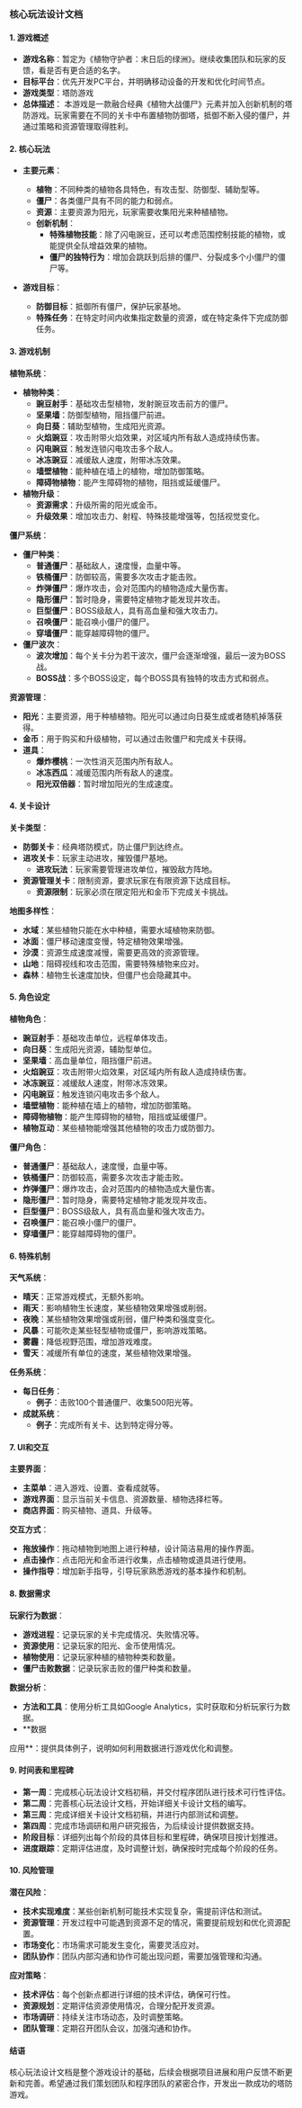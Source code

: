 ### 核心玩法设计文档

#### 1. **游戏概述**
- **游戏名称**：暂定为《植物守护者：末日后的绿洲》。继续收集团队和玩家的反馈，看是否有更合适的名字。
- **目标平台**：优先开发PC平台，并明确移动设备的开发和优化时间节点。
- **游戏类型**：塔防游戏
- **总体描述**：
  本游戏是一款融合经典《植物大战僵尸》元素并加入创新机制的塔防游戏。玩家需要在不同的关卡中布置植物防御塔，抵御不断入侵的僵尸，并通过策略和资源管理取得胜利。

#### 2. **核心玩法**
- **主要元素**：
  - **植物**：不同种类的植物各具特色，有攻击型、防御型、辅助型等。
  - **僵尸**：各类僵尸具有不同的能力和弱点。
  - **资源**：主要资源为阳光，玩家需要收集阳光来种植植物。
  - **创新机制**：
    - **特殊植物技能**：除了闪电豌豆，还可以考虑范围控制技能的植物，或能提供全队增益效果的植物。
    - **僵尸的独特行为**：增加会跳跃到后排的僵尸、分裂成多个小僵尸的僵尸等。

- **游戏目标**：
  - **防御目标**：抵御所有僵尸，保护玩家基地。
  - **特殊任务**：在特定时间内收集指定数量的资源，或在特定条件下完成防御任务。

#### 3. **游戏机制**

**植物系统**：

- **植物种类**：
  - **豌豆射手**：基础攻击型植物，发射豌豆攻击前方的僵尸。
  - **坚果墙**：防御型植物，阻挡僵尸前进。
  - **向日葵**：辅助型植物，生成阳光资源。
  - **火焰豌豆**：攻击附带火焰效果，对区域内所有敌人造成持续伤害。
  - **闪电豌豆**：触发连锁闪电攻击多个敌人。
  - **冰冻豌豆**：减缓敌人速度，附带冰冻效果。
  - **墙壁植物**：能种植在墙上的植物，增加防御策略。
  - **障碍物植物**：能产生障碍物的植物，阻挡或延缓僵尸。
- **植物升级**：
  - **资源需求**：升级所需的阳光或金币。
  - **升级效果**：增加攻击力、射程、特殊技能增强等，包括视觉变化。

**僵尸系统**：
- **僵尸种类**：
  - **普通僵尸**：基础敌人，速度慢，血量中等。
  - **铁桶僵尸**：防御较高，需要多次攻击才能击败。
  - **炸弹僵尸**：爆炸攻击，会对范围内的植物造成大量伤害。
  - **隐形僵尸**：暂时隐身，需要特定植物才能发现并攻击。
  - **巨型僵尸**：BOSS级敌人，具有高血量和强大攻击力。
  - **召唤僵尸**：能召唤小僵尸的僵尸。
  - **穿墙僵尸**：能穿越障碍物的僵尸。
- **僵尸波次**：
  - **波次增加**：每个关卡分为若干波次，僵尸会逐渐增强，最后一波为BOSS战。
  - **BOSS战**：多个BOSS设定，每个BOSS具有独特的攻击方式和弱点。

**资源管理**：
- **阳光**：主要资源，用于种植植物。阳光可以通过向日葵生成或者随机掉落获得。
- **金币**：用于购买和升级植物，可以通过击败僵尸和完成关卡获得。
- **道具**：
  - **爆炸樱桃**：一次性消灭范围内所有敌人。
  - **冰冻西瓜**：减缓范围内所有敌人的速度。
  - **阳光双倍器**：暂时增加阳光的生成速度。

#### 4. **关卡设计**
**关卡类型**：
- **防御关卡**：经典塔防模式，防止僵尸到达终点。
- **进攻关卡**：玩家主动进攻，摧毁僵尸基地。
  - **进攻玩法**：玩家需要管理进攻单位，摧毁敌方阵地。
- **资源管理关卡**：限制资源，要求玩家在有限资源下达成目标。
  - **资源限制**：玩家必须在限定阳光和金币下完成关卡挑战。

**地图多样性**：
- **水域**：某些植物只能在水中种植，需要水域植物来防御。
- **冰面**：僵尸移动速度变慢，特定植物效果增强。
- **沙漠**：资源生成速度减慢，需要更高效的资源管理。
- **山地**：阻碍视线和攻击范围，需要特殊植物来应对。
- **森林**：植物生长速度加快，但僵尸也会隐藏其中。

#### 5. **角色设定**

**植物角色**：
- **豌豆射手**：基础攻击单位，远程单体攻击。
- **向日葵**：生成阳光资源，辅助型单位。
- **坚果墙**：高血量单位，阻挡僵尸前进。
- **火焰豌豆**：攻击附带火焰效果，对区域内所有敌人造成持续伤害。
- **冰冻豌豆**：减缓敌人速度，附带冰冻效果。
- **闪电豌豆**：触发连锁闪电攻击多个敌人。
- **墙壁植物**：能种植在墙上的植物，增加防御策略。
- **障碍物植物**：能产生障碍物的植物，阻挡或延缓僵尸。
- **植物互动**：某些植物能增强其他植物的攻击力或防御力。

**僵尸角色**：
- **普通僵尸**：基础敌人，速度慢，血量中等。
- **铁桶僵尸**：防御较高，需要多次攻击才能击败。
- **炸弹僵尸**：爆炸攻击，会对范围内的植物造成大量伤害。
- **隐形僵尸**：暂时隐身，需要特定植物才能发现并攻击。
- **巨型僵尸**：BOSS级敌人，具有高血量和强大攻击力。
- **召唤僵尸**：能召唤小僵尸的僵尸。
- **穿墙僵尸**：能穿越障碍物的僵尸。

#### 6. **特殊机制**

**天气系统**：
- **晴天**：正常游戏模式，无额外影响。
- **雨天**：影响植物生长速度，某些植物效果增强或削弱。
- **夜晚**：某些植物效果增强或削弱，僵尸种类和强度变化。
- **风暴**：可能吹走某些轻型植物或僵尸，影响游戏策略。
- **雾霾**：降低视野范围，增加游戏难度。
- **雪天**：减缓所有单位的速度，某些植物效果增强。

**任务系统**：
- **每日任务**：
  - **例子**：击败100个普通僵尸、收集500阳光等。
- **成就系统**：
  - **例子**：完成所有关卡、达到特定得分等。

#### 7. **UI和交互**

**主要界面**：
- **主菜单**：进入游戏、设置、查看成就等。
- **游戏界面**：显示当前关卡信息、资源数量、植物选择栏等。
- **商店界面**：购买植物、道具、升级等。

**交互方式**：
- **拖放操作**：拖动植物到地图上进行种植，设计简洁易用的操作界面。
- **点击操作**：点击阳光和金币进行收集，点击植物或道具进行使用。
- **操作指导**：增加新手指导，引导玩家熟悉游戏的基本操作和机制。

#### 8. **数据需求**

**玩家行为数据**：
- **游戏进程**：记录玩家的关卡完成情况、失败情况等。
- **资源使用**：记录玩家的阳光、金币使用情况。
- **植物使用**：记录玩家种植的植物种类和数量。
- **僵尸击败数据**：记录玩家击败的僵尸种类和数量。

**数据分析**：
- **方法和工具**：使用分析工具如Google Analytics，实时获取和分析玩家行为数据。
- **数据

应用**：提供具体例子，说明如何利用数据进行游戏优化和调整。

#### 9. **时间表和里程碑**

- **第一周**：完成核心玩法设计文档初稿，并交付程序团队进行技术可行性评估。
- **第二周**：完善核心玩法设计文档，开始详细关卡设计文档的编写。
- **第三周**：完成详细关卡设计文档初稿，并进行内部测试和调整。
- **第四周**：完成市场调研和用户研究报告，为后续设计提供数据支持。
- **阶段目标**：详细列出每个阶段的具体目标和里程碑，确保项目按计划推进。
- **进度跟踪**：定期评估进度，及时调整计划，确保按时完成每个阶段的任务。

#### 10. **风险管理**

**潜在风险**：
- **技术实现难度**：某些创新机制可能技术实现复杂，需提前评估和测试。
- **资源管理**：开发过程中可能遇到资源不足的情况，需要提前规划和优化资源配置。
- **市场变化**：市场需求可能发生变化，需要灵活应对。
- **团队协作**：团队内部沟通和协作可能出现问题，需要加强管理和沟通。

**应对策略**：
- **技术评估**：每个创新点都进行详细的技术评估，确保可行性。
- **资源规划**：定期评估资源使用情况，合理分配开发资源。
- **市场调研**：持续关注市场动态，及时调整策略。
- **团队管理**：定期召开团队会议，加强沟通和协作。

#### 结语
核心玩法设计文档是整个游戏设计的基础，后续会根据项目进展和用户反馈不断更新和完善。希望通过我们策划团队和程序团队的紧密合作，开发出一款成功的塔防游戏。

